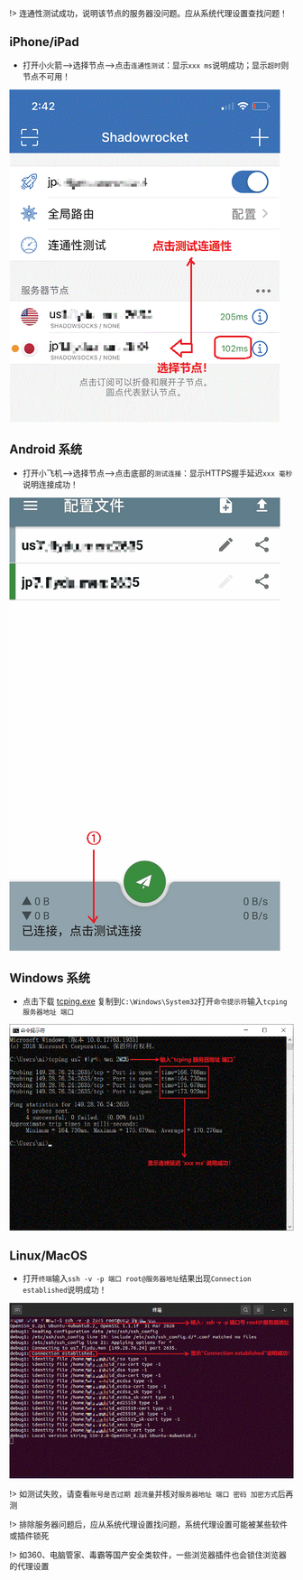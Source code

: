 
!> 连通性测试成功，说明该节点的服务器没问题。应从系统代理设置查找问题！

## iPhone/iPad

* 打开小火箭-->选择节点-->点击`连通性测试`：显示`xxx ms`说明成功；显示`超时`则节点不可用！

![test](media/apple/test.gif ':size=480')

## Android 系统

* 打开小飞机-->选择节点-->点击底部的`测试连接`：显示HTTPS握手延迟`xxx 毫秒`说明连接成功！

![test](media/android/test.gif ':size=480')

## Windows 系统

* 点击下载 <a href="media/win/tcping.exe" target="_blank">tcping.exe</a> 复制到`C:\Windows\System32`打开`命令提示符`输入`tcping 服务器地址 端口`

![test](media/win/test.gif ':size=640')

## Linux/MacOS 

* 打开`终端`输入`ssh -v -p 端口 root@服务器地址`结果出现`Connection established`说明成功！

![test](media/linux/test.gif ':size=640')

!> 如测试失败，请查看`账号是否过期 超流量`并核对`服务器地址 端口 密码 加密方式`后再测

!> 排除服务器问题后，应从系统代理设置找问题，系统代理设置可能被某些软件或插件锁死

!> 如360、电脑管家、毒霸等国产安全类软件，一些浏览器插件也会锁住浏览器的代理设置
